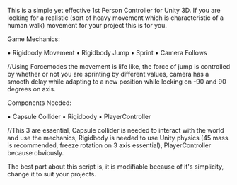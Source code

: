 This is a simple yet effective 1st Person Controller for Unity 3D. If you are looking for a realistic (sort of heavy movement which is characteristic of a human walk) movement for your project this is for you.

Game Mechanics:

 • Rigidbody Movement
 • Rigidbody Jump
 • Sprint
 • Camera Follows

//Using Forcemodes the movement is life like, the force of jump is controlled by whether or not you are sprinting by different values, camera has a smooth delay while adapting to a new position while locking on -90 and 90 degrees on axis.

Components Needed:

 • Capsule Collider
 • Rigidbody
 • PlayerController

//This 3 are essential, Capsule collider is needed to interact with the world and use the mechanics, Rigidbody is needed to use Unity physics (45 mass is recommended, freeze rotation on 3 axis essential), PlayerController because obviously.

The best part about this script is, it is modifiable because of it's simplicity, change it to suit your projects.
